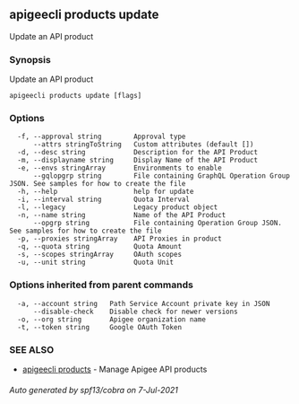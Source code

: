 ## apigeecli products update

Update an API product

### Synopsis

Update an API product

```
apigeecli products update [flags]
```

### Options

```
  -f, --approval string        Approval type
      --attrs stringToString   Custom attributes (default [])
  -d, --desc string            Description for the API Product
  -m, --displayname string     Display Name of the API Product
  -e, --envs stringArray       Environments to enable
      --gqlopgrp string        File containing GraphQL Operation Group JSON. See samples for how to create the file
  -h, --help                   help for update
  -i, --interval string        Quota Interval
  -l, --legacy                 Legacy product object
  -n, --name string            Name of the API Product
      --opgrp string           File containing Operation Group JSON. See samples for how to create the file
  -p, --proxies stringArray    API Proxies in product
  -q, --quota string           Quota Amount
  -s, --scopes stringArray     OAuth scopes
  -u, --unit string            Quota Unit
```

### Options inherited from parent commands

```
  -a, --account string   Path Service Account private key in JSON
      --disable-check    Disable check for newer versions
  -o, --org string       Apigee organization name
  -t, --token string     Google OAuth Token
```

### SEE ALSO

* [apigeecli products](apigeecli_products.md)	 - Manage Apigee API products

###### Auto generated by spf13/cobra on 7-Jul-2021
